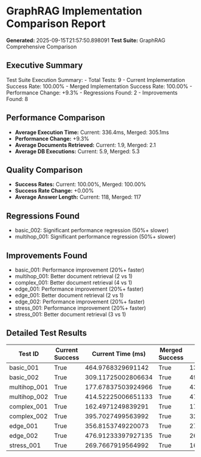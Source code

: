 # GraphRAG Implementation Comparison Report

**Generated:** 2025-09-15T21:57:50.898091
**Test Suite:** GraphRAG Comprehensive Comparison

## Executive Summary

Test Suite Execution Summary:
        - Total Tests: 9
        - Current Implementation Success Rate: 100.00%
        - Merged Implementation Success Rate: 100.00%
        - Performance Change: +9.3%
        - Regressions Found: 2
        - Improvements Found: 8

## Performance Comparison

- **Average Execution Time:** Current: 336.4ms, Merged: 305.1ms
- **Performance Change:** +9.3%
- **Average Documents Retrieved:** Current: 1.9, Merged: 2.1
- **Average DB Executions:** Current: 5.9, Merged: 5.3

## Quality Comparison

- **Success Rates:** Current: 100.00%, Merged: 100.00%
- **Success Rate Change:** +0.00%
- **Average Answer Length:** Current: 118, Merged: 117

## Regressions Found

- basic_002: Significant performance regression (50%+ slower)
- multihop_001: Significant performance regression (50%+ slower)

## Improvements Found

- basic_001: Performance improvement (20%+ faster)
- multihop_001: Better document retrieval (2 vs 1)
- complex_001: Better document retrieval (4 vs 1)
- edge_001: Performance improvement (20%+ faster)
- edge_001: Better document retrieval (2 vs 1)
- edge_002: Performance improvement (20%+ faster)
- stress_001: Performance improvement (20%+ faster)
- stress_001: Better document retrieval (3 vs 1)

## Detailed Test Results

| Test ID | Current Success | Current Time (ms) | Merged Success | Merged Time (ms) | Performance Change |
|---------|----------------|-------------------|---------------|------------------|-------------------|
| basic_001 | True | 464.9768329691142 | True | 136.01929100695997 | +70.7% |
| basic_002 | True | 309.11725002806634 | True | 496.96062493603677 | -60.8% |
| multihop_001 | True | 177.67837503924966 | True | 435.12991699390113 | -144.9% |
| multihop_002 | True | 414.52225006651133 | True | 470.40029207710177 | -13.5% |
| complex_001 | True | 162.4971249839291 | True | 177.49570799060166 | -9.2% |
| complex_002 | True | 395.7027499563992 | True | 322.7248750627041 | +18.4% |
| edge_001 | True | 356.8153749220073 | True | 278.3822090132162 | +22.0% |
| edge_002 | True | 476.91233397927135 | True | 261.56337501015514 | +45.2% |
| stress_001 | True | 269.7667919564992 | True | 167.20120899844915 | +38.0% |
